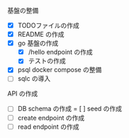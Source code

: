 基盤の整備
- [x] TODOファイルの作成
- [x] README の作成
- [x] go 基盤の作成
  - [x] /hello endpoint の作成
  - [x] テストの作成
- [x] psql docker compose の整備
- [ ] sqlc の導入

API の作成
- [ ] DB schema の作成
= [ ] seed の作成
- [ ] create endpoint の作成
- [ ] read endpoint の作成
